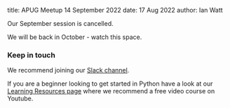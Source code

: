 title: APUG Meetup 14 September 2022
date: 17 Aug 2022
author: Ian Watt

Our September session is cancelled. 

We will be back in October - watch this space. 

### Keep in touch

We recommend joining our [Slack channel](https://join.slack.com/t/python-aberdeen/shared_invite/zt-gfjps8xe-M9YkWloAUL73blPovaHvFA). 

If you are a beginner looking to get started in Python have a look at our [Learning Resources page](https://pythonaberdeen.github.io/pages/learning-resources.html) where we recommend a free video course on Youtube. 
